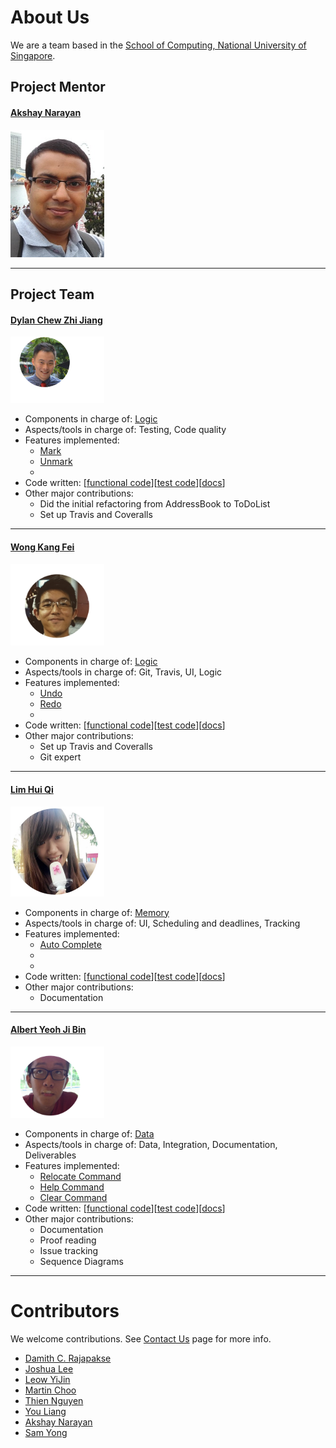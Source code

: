 # About Us

We are a team based in the [School of Computing, National University of Singapore](http://www.comp.nus.edu.sg).

## Project Mentor
#### [Akshay Narayan](https://github.com/okkhoy)
<img src="images/Akshay.jpg" width="150"><br>

-----


## Project Team

#### [Dylan Chew Zhi Jiang](https://github.com/zavfel) <br>
<img src="images/DylanChew.png" width="150"><br>
* Components in charge of: [Logic](https://github.com/CS2103AUG2016-W11-C3/main/blob/master/docs/DeveloperGuide.md#logic-component)
* Aspects/tools in charge of: Testing, Code quality
* Features implemented:
   * [Mark](https://github.com/se-edu/addressbook-level4/blob/master/docs/UserGuide.md#listing-all-persons--list)
   * [Unmark](https://github.com/se-edu/addressbook-level4/blob/master/docs/UserGuide.md#deleting-a-person--delete)
   * 
* Code written: [[functional code](A123456.md)][[test code](A123456.md)][[docs](A123456.md)]
* Other major contributions:
  * Did the initial refactoring from AddressBook to ToDoList
  * Set up Travis and Coveralls 

-----

#### [Wong Kang Fei](https://github.com/kfwong)
<img src="images/KangFei.png" width="150"><br>
* Components in charge of: [Logic](https://github.com/CS2103AUG2016-W11-C3/main/blob/master/docs/DeveloperGuide.md#logic-component)
* Aspects/tools in charge of: Git, Travis, UI, Logic
* Features implemented:
   * [Undo](https://github.com/se-edu/addressbook-level4/blob/master/docs/UserGuide.md#listing-all-persons--list)
   * [Redo](https://github.com/se-edu/addressbook-level4/blob/master/docs/UserGuide.md#deleting-a-person--delete)
   * 
* Code written: [[functional code](A123456.md)][[test code](A123456.md)][[docs](A123456.md)]
* Other major contributions:
  * Set up Travis and Coveralls
  * Git expert

-----

#### [Lim Hui Qi](https://github.com/LuMiN0uSaRc) 
<img src="images/HuiQi.png" width="150"><br>
* Components in charge of: [Memory](https://github.com/CS2103AUG2016-W11-C3/main/blob/master/docs/DeveloperGuide.md#logic-component)
* Aspects/tools in charge of: UI, Scheduling and deadlines, Tracking
* Features implemented:
   * [Auto Complete](https://github.com/se-edu/addressbook-level4/blob/master/docs/UserGuide.md#listing-all-persons--list)
   * [](https://github.com/se-edu/addressbook-level4/blob/master/docs/UserGuide.md#deleting-a-person--delete)
   * 
* Code written: [[functional code](A123456.md)][[test code](A123456.md)][[docs](A123456.md)]
* Other major contributions:
  * Documentation

-----

#### [Albert Yeoh Ji Bin](https://github.com/bertojo)
<img src="images/AlbertYeoh.png" width="150"><br>
* Components in charge of: [Data](https://github.com/CS2103AUG2016-W11-C3/main/blob/master/docs/DeveloperGuide.md#storage-component)
* Aspects/tools in charge of: Data, Integration, Documentation, Deliverables
* Features implemented:
   * [Relocate Command](https://github.com/CS2103AUG2016-W11-C3/main/blob/master/docs/UserGuide.md#changing-save-location--relocate)
   * [Help Command](https://github.com/CS2103AUG2016-W11-C3/main/blob/master/docs/UserGuide.md#viewing-help--help)
   * [Clear Command](https://github.com/CS2103AUG2016-W11-C3/main/blob/master/docs/UserGuide.md#clearing-all-entries-clear)
* Code written: [[functional code](A0139194.md)][[test code](A0139194.md)][[docs](A0139194.md)]
* Other major contributions:
  * Documentation
  * Proof reading
  * Issue tracking
  * Sequence Diagrams
 
-----

# Contributors

We welcome contributions. See [Contact Us](ContactUs.md) page for more info.

* [Damith C. Rajapakse](http://www.comp.nus.edu.sg/~damithch/)
* [Joshua Lee](https://github.com/lejolly)
* [Leow YiJin](https://github.com/yijinl)
* [Martin Choo](https://github.com/m133225)
* [Thien Nguyen](https://github.com/ndt93)
* [You Liang](https://github.com/yl-coder)
* [Akshay Narayan](https://github.com/se-edu/addressbook-level4/pulls?q=is%3Apr+author%3Aokkhoy)
* [Sam Yong](https://github.com/se-edu/addressbook-level4/pulls?q=is%3Apr+author%3Amauris)
